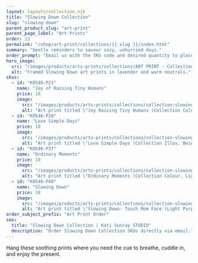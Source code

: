 ```yaml
---
layout: layouts/collection.njk
title: "Slowing Down Collection"
slug: "slowing-down"
parent_product_slug: "art-print"
parent_page_label: "Art Prints"
order: 23
permalink: "/shop/art-print/collections/{{ slug }}/index.html"
summary: "Gentle reminders to savour cozy, unhurried days."
order_prompt: "Email us with the SKU code and desired quantity to place your order."
hero_image:
  src: "/images/products/arts-prints/collections/ART PRINT - Collection ‘Slowing Down’.jpg"
  alt: "Framed Slowing Down art prints in lavender and warm neutrals."
skus:
  - id: "KO546-P21"
    name: "Joy of Raising Tiny Humans"
    price: 18
    image:
      src: "/images/products/arts-prints/collections/collection-slowing-down/KO546-P21_Art print 8.5x11_Collection Slowing Down_Joy Raising Tiny Humans - Collection Colour Illus - White.jpg"
      alt: "Art print titled \"Joy Raising Tiny Humans (Collection Colour Illus, White)\" from the Slowing Down Collection."
  - id: "KO546-P28"
    name: "Love Simple Days"
    price: 18
    image:
      src: "/images/products/arts-prints/collections/collection-slowing-down/KO546-P28_Art print 8.5x11_Collection Slowing Down_Love Simple Days - Collection Illus - Beige.jpg"
      alt: "Art print titled \"Love Simple Days (Collection Illus, Beige)\" from the Slowing Down Collection."
  - id: "KO546-P37"
    name: "Ordinary Moments"
    price: 18
    image:
      src: "/images/products/arts-prints/collections/collection-slowing-down/KO546-P37_Art print 8.5x11_Collection Slowing Down_Ordinary Moments - Collection Colour - Light Red.jpg"
      alt: "Art print titled \"Ordinary Moments (Collection Colour, Light Red)\" from the Slowing Down Collection."
  - id: "KO546-P49"
    name: "Slowing Down"
    price: 18
    image:
      src: "/images/products/arts-prints/collections/collection-slowing-down/KO546-P49_Art print 8.5x11_Collection Slowing Down_Slowing down- touch mom face_light purple.jpg"
      alt: "Art print titled \"Slowing Down- Touch Mom Face (Light Purple)\" with light purple illustration."
order_subject_prefix: "Art Print Order"
seo:
  title: "Slowing Down Collection | Kati Sunray STUDIO"
  description: "Order Slowing Down Collection SKUs directly via email."
---
```


Hang these soothing prints where you need the cue to breathe, cuddle in, and enjoy the present.
